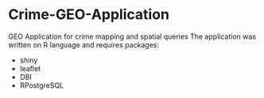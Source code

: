 # Crime-GEO-Application
GEO Application for crime mapping and spatial queries
The application was written on R language and requires packages:
- shiny 
- leaflet 
- DBI
- RPostgreSQL
